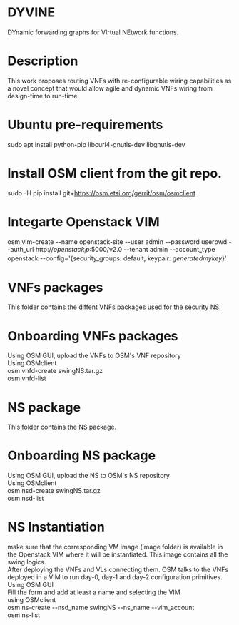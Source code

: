 # DYVINE
 DYnamic forwarding graphs for VIrtual NEtwork functions.
# Description
This work proposes routing VNFs with re-configurable wiring capabilities as a novel concept that would allow agile and dynamic VNFs wiring from design-time to run-time.

# Ubuntu pre-requirements
sudo apt install python-pip libcurl4-gnutls-dev libgnutls-dev
# Install OSM client from the git repo.
sudo -H pip install git+https://osm.etsi.org/gerrit/osm/osmclient
# Integarte Openstack VIM
osm vim-create --name openstack-site --user admin --password userpwd --auth_url http://$openstack_ip$:5000/v2.0 --tenant admin --account_type openstack --config='{security_groups: default, keypair: $generatedmykey$}'

# VNFs packages
This folder contains the diffent VNFs packages used for the security NS.
# Onboarding VNFs packages 
Using OSM GUI, upload the VNFs to OSM's VNF repository  
Using OSMclient  
 osm vnfd-create swingNS.tar.gz  
 osm vnfd-list  

# NS package
This folder contains the NS package.
# Onboarding NS package
Using OSM GUI, upload the NS to OSM's NS repository  
Using OSMclient  
 osm nsd-create swingNS.tar.gz  
 osm nsd-list  

# NS Instantiation
make sure that the corresponding VM image (image folder) is available in the Openstack VIM where it will be instantiated. This image contains all the swing logics.  
After deploying the VNFs and VLs connecting them. OSM talks to the VNFs deployed in a VIM to run day-0, day-1 and day-2 configuration primitives.  
Using OSM GUI  
 Fill the form and add at least a name and selecting the VIM  
using OSMclient  
 osm ns-create --nsd_name swingNS --ns_name <ns-instance-name> --vim_account <data-center-name>  
 osm ns-list  

